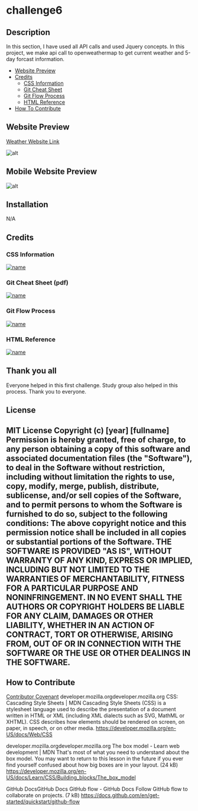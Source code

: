 # challenge6
## Description
In this section, I have used all API calls and used Jquery concepts. In this project, we make api call to openweathermap to get current weather and 5-day forcast information.

- [Website Preview](#website-preview)
- [Credits](#credits)
    - [CSS Information](#css-information)
    - [Git Cheat Sheet](#git-cheat-sheet-pdf)
    - [Git Flow Process](#git-flow-process)
    - [HTML Reference](#html-reference)
- [How To Contribute](#how-to-contribute)
## Website Preview
[Weather Website Link](https://rgadewar.github.io/challenge6/)

![alt](assets/images/Website.png)
## Mobile Website Preview
![alt](assets/images/mobileWebsite.PNG)

## Installation
N/A
## Credits
### CSS Information
[![name](assets/images/css.PNG)](https://developer.mozilla.org/en-US/docs/Web/CSS)
### Git Cheat Sheet (pdf)
[![name](assets/images/gitcheat.png)](https://education.github.com/git-cheat-sheet-education.pdf)
### Git Flow Process
[![name](assets/images/github-flow.PNG)](https://docs.github.com/en/get-started/quickstart/github-flow)
### HTML Reference
[![name](assets/images/htmlref.png)](https://www.w3schools.com/tags/tag_meta.asp)

## Thank you all
Everyone helped in this first challenge. Study group also helped in this process. Thank you to everyone.
## License
MIT License
Copyright (c) [year] [fullname]
Permission is hereby granted, free of charge, to any person obtaining a copy
of this software and associated documentation files (the "Software"), to deal
in the Software without restriction, including without limitation the rights
to use, copy, modify, merge, publish, distribute, sublicense, and/or sell
copies of the Software, and to permit persons to whom the Software is
furnished to do so, subject to the following conditions:
The above copyright notice and this permission notice shall be included in all
copies or substantial portions of the Software.
THE SOFTWARE IS PROVIDED "AS IS", WITHOUT WARRANTY OF ANY KIND, EXPRESS OR
IMPLIED, INCLUDING BUT NOT LIMITED TO THE WARRANTIES OF MERCHANTABILITY,
FITNESS FOR A PARTICULAR PURPOSE AND NONINFRINGEMENT. IN NO EVENT SHALL THE
AUTHORS OR COPYRIGHT HOLDERS BE LIABLE FOR ANY CLAIM, DAMAGES OR OTHER
LIABILITY, WHETHER IN AN ACTION OF CONTRACT, TORT OR OTHERWISE, ARISING FROM,
OUT OF OR IN CONNECTION WITH THE SOFTWARE OR THE USE OR OTHER DEALINGS IN THE
SOFTWARE.
---
## How to Contribute
[Contributor Covenant](https://www.contributor-covenant.org/)
developer.mozilla.orgdeveloper.mozilla.org
CSS: Cascading Style Sheets | MDN
Cascading Style Sheets (CSS) is a stylesheet language used to describe the presentation of a document written in HTML or XML (including XML dialects such as SVG, MathML or XHTML). CSS describes how elements should be rendered on screen, on paper, in speech, or on other media.
https://developer.mozilla.org/en-US/docs/Web/CSS

developer.mozilla.orgdeveloper.mozilla.org
The box model - Learn web development | MDN
That's most of what you need to understand about the box model. You may want to return to this lesson in the future if you ever find yourself confused about how big boxes are in your layout. (24 kB)
https://developer.mozilla.org/en-US/docs/Learn/CSS/Building_blocks/The_box_model

GitHub DocsGitHub Docs
GitHub flow - GitHub Docs
Follow GitHub flow to collaborate on projects. (7 kB)
https://docs.github.com/en/get-started/quickstart/github-flow
